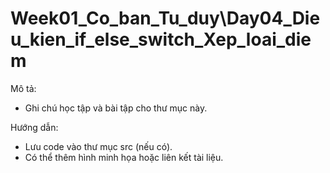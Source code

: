 # Week01_Co_ban_Tu_duy\Day04_Dieu_kien_if_else_switch_Xep_loai_diem

Mô tả:
- Ghi chú học tập và bài tập cho thư mục này.

Hướng dẫn:
- Lưu code vào thư mục src (nếu có).
- Có thể thêm hình minh họa hoặc liên kết tài liệu.
